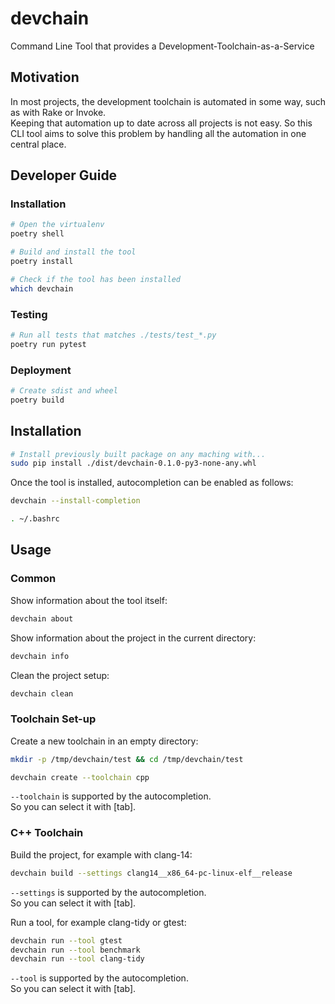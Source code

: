 # devchain

Command Line Tool that provides a Development-Toolchain-as-a-Service


## Motivation

In most projects, the development toolchain is automated in some way, such as with Rake or Invoke. \
Keeping that automation up to date across all projects is not easy. So this CLI tool aims to solve this problem by handling all the automation in one central place.


## Developer Guide


### Installation

```bash
# Open the virtualenv
poetry shell

# Build and install the tool
poetry install

# Check if the tool has been installed
which devchain
```


### Testing

```bash
# Run all tests that matches ./tests/test_*.py
poetry run pytest
```


### Deployment

```bash
# Create sdist and wheel
poetry build
```


## Installation

```bash
# Install previously built package on any maching with...
sudo pip install ./dist/devchain-0.1.0-py3-none-any.whl
```

Once the tool is installed, autocompletion can be enabled as follows:
```bash
devchain --install-completion

. ~/.bashrc
```


## Usage


### Common

Show information about the tool itself:
```bash
devchain about
```

Show information about the project in the current directory:
```bash
devchain info
```

Clean the project setup:
```bash
devchain clean
```


### Toolchain Set-up

Create a new toolchain in an empty directory:
```bash
mkdir -p /tmp/devchain/test && cd /tmp/devchain/test

devchain create --toolchain cpp
```
`--toolchain` is supported by the autocompletion. \
So you can select it with [tab].


### C++ Toolchain

Build the project, for example with clang-14:
```bash
devchain build --settings clang14__x86_64-pc-linux-elf__release
```
`--settings` is supported by the autocompletion. \
So you can select it with [tab].


Run a tool, for example clang-tidy or gtest:
```bash
devchain run --tool gtest
devchain run --tool benchmark
devchain run --tool clang-tidy
```
`--tool` is supported by the autocompletion. \
So you can select it with [tab].
